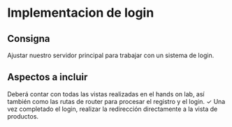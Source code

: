 # Implementacion de login

## Consigna

Ajustar nuestro servidor principal para trabajar con un sistema de login.

## Aspectos a incluir

Deberá contar con todas las vistas realizadas en el hands on lab, así también como las rutas de router para procesar el registro y el login.
✓ Una vez completado el login, realizar la
redirección directamente a la vista de
productos.
